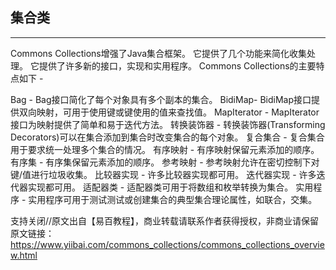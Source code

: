 ## 集合类

-----

Commons Collections增强了Java集合框架。 它提供了几个功能来简化收集处理。 它提供了许多新的接口，实现和实用程序。 Commons Collections的主要特点如下 -

Bag - Bag接口简化了每个对象具有多个副本的集合。
BidiMap- BidiMap接口提供双向映射，可用于使用键或键使用的值来查找值。
MapIterator - MapIterator接口为映射提供了简单和易于迭代方法。
转换装饰器 - 转换装饰器(Transforming Decorators)可以在集合添加到集合时改变集合的每个对象。
复合集合 - 复合集合用于要求统一处理多个集合的情况。
有序映射 - 有序映射保留元素添加的顺序。
有序集 - 有序集保留元素添加的顺序。
参考映射 - 参考映射允许在密切控制下对键/值进行垃圾收集。
比较器实现 - 许多比较器实现都可用。
迭代器实现 - 许多迭代器实现都可用。
适配器类 - 适配器类可用于将数组和枚举转换为集合。
实用程序 - 实用程序可用于测试测试或创建集合的典型集合理论属性，如联合，交集。 

支持关闭//原文出自【易百教程】，商业转载请联系作者获得授权，非商业请保留原文链接：https://www.yiibai.com/commons_collections/commons_collections_overview.html

